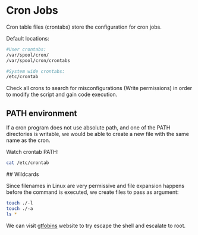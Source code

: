 # Cron Jobs

Cron table files (crontabs) store the configuration for cron jobs.

Default locations:

```bash
#User crontabs:
/var/spool/cron/
/var/spool/cron/crontabs

#System wide crontabs:
/etc/crontab
```

Check all crons to search for misconfigurations (Write permissions) in order to modify the script and gain code execution.

## PATH environment

If a cron program does not use absolute path, and one of the PATH directories is writable, we would be able to create a new file with the same name as the cron.

Watch crontab PATH:

```bash
cat /etc/crontab
```

## Wildcards

Since filenames in Linux are very permissive and file expansion happens before the command is executed, we create files to pass as argument:

```bash 
touch ./-l
touch ./-a
ls *
```

We can visit [gtfobins](https://gtfobins.github.io) website to try escape the shell and escalate to root.
